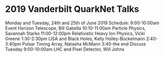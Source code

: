 # 2019 Vanderbilt QuarkNet Talks
Monday and Tuesday, 24th and 25th of June 2019
Schedule: 
9:00-10:00am Event Horizon Telescope, Bill Gabella
10:10-11:00am Particle Physics, Savannah Starko
11:00-12:00pm Relativistic Heavy Ion Physics, Vicki Greene
1:30-2:30pm LISA and Black Holes, Kelly Holley-Bockelmann
2:40-3:40pm Pulsar Timing Array, Natasha McMann
3:40-the end Discuss
Tuesday 9:00-10:00am LHC and Pixel Detector, Will Johns
